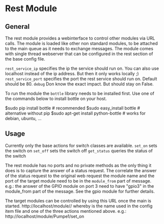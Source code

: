 Rest Module
===================

General
-------

The rest module provides a webinterface to control other modules via URL calls. The module is loaded like other non standard modules, to be attached
to the main queue as it needs to exchange messages.
The module comes with single thread webserver that can be configured 
in the rest section of the base config file. 

```rest_service_ip``` specifies the ip the service should run on. You can also use localhost instead of the ip address. But then it only works locally ;)
```rest_service_port``` specifies the port the rest service should run on. Default should be 80.
```debug``` Don know the exact impact. But should stay on False.

To run the module the ```bottle``` library needs to be installed first.
Use one of the commands below to install bottle on your host.

$sudo pip install bottle              # recommended
$sudo easy_install bottle             # alternative without pip
$sudo apt-get install python-bottle   # works for debian, ubuntu, ...


Usage
---------

Currently only the base actions for switch classes are available.
```set_on```     sets the switch on
```set_off```    sets the switch off
```get_status``` queries the status of the switch

The rest module has no ports and no private methods as the only thing it does is to capture the answer of a status request. The correlate the answer of the status request to the original web request the  module name and the port of the target module need to be in the ```module_from``` part of message. 
e.g.: the answer of the GPIO module on port 3 need to have "gpio3" in the module_from part of the message. See the gpio module for further details.

The target modules can be controlled by using this URL once the main is started.
http://localhost/module/<module>/<action>
whereby <module> is the name used in the config item file and <action>
one of the three actions mentioned above.
e.g.: http://localhost/module/Pumpe1/set_on



